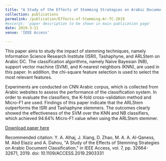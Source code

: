 ```yaml
---
title: "A Study of the Effects of Stemming Strategies on Arabic Document Classification"
collection: publications
permalink: /publication/Effects-of-Stemming-Ar-TC-2019
#excerpt: 'paper description to be shown in main publication page'
date: 2019-3-11
venue: 'IEEE Access'

---
```


This paper aims to study the impact of stemming techniques, namely Information Science Research Institute (ISRI), Tashaphyne, and ARLStem on Arabic DC. The classification algorithms, namely Naïve Bayesian (NB), support vector machine (SVM), and K-nearest neighbors (KNN), are used in this paper. In addition, the chi-square feature selection is used to select the most relevant features. 

Experiments are conducted on CNN Arabic corpus, which is collected from Arabic websites to assess the performance of the classification system. In order to evaluate the classifiers, the K-fold cross-validation method and Micro-F1 are used. Findings of this paper indicate that the ARLStem outperforms the ISRI and Tashaphyne stemmers. The outcomes clearly showed the effectiveness of the SVM over the KNN and NB classifiers, which achieved 94.64% Micro-F1 value when using the ARLStem stemmer.

[Download paper here](https://ieeexplore.ieee.org/abstract/document/8664087)

Recommended citation: Y. A. Alhaj, J. Xiang, D. Zhao, M. A. A. Al-Qaness, M. Abd Elaziz and A. Dahou, "A Study of the Effects of Stemming Strategies on Arabic Document Classification," in IEEE Access, vol. 7, pp. 32664-32671, 2019. doi: 10.1109/ACCESS.2019.2903331
